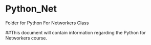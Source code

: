 # Python_Net
Folder for Python For Networkers Class

##This document will contain information regarding the Python for Networkers course.
